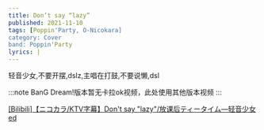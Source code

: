 ```yaml
---
title: Don’t say “lazy”
published: 2021-11-10
tags: [Poppin'Party, O-Nicokara]
category: Cover
band: Poppin'Party
lyrics: |
---
```

轻音少女,不要开摆,dslz,主唱在打鼓,不要说懒,dsl

:::note
BanG Dream!版本暂无卡拉ok视频，此处使用其他版本视频
:::
<summary>
    <a href="https://www.bilibili.com/video/BV1sYt6eDECM/">
        [Bilibili]【ニコカラ/KTV字幕】Don't say "lazy"/放课后ティータイム—轻音少女ed
    </a>
</summary>



